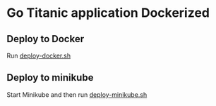 # Go Titanic application Dockerized

## Deploy to Docker

Run [deploy-docker.sh](./deploy-docker.sh)

## Deploy to minikube

Start Minikube and then run [deploy-minikube.sh](./deploy-minikube.sh)